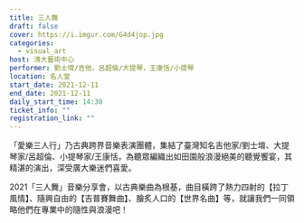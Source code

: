 ```yaml
---
title: 三人舞
draft: false
cover: https://i.imgur.com/G4d4jop.jpg
categories:
  - visual_art
host: 清大藝術中心
performer: 劉士堉/吉他，呂超倫/大提琴，王康恬/小提琴
location: 名人堂
start_date: 2021-12-11
end_date: 2021-12-11
daily_start_time: 14:30
ticket_info: ""
registration_link: ""
---
```


「愛樂三人行」乃古典跨界音樂表演團體，集結了臺灣知名吉他家/劉士堉、大提琴家/呂超倫、小提琴家/王康恬，為聽眾編織出如田園般浪漫絕美的聽覺饗宴，其精湛的演出，深受廣大樂迷們喜愛。

2021「三人舞」音樂分享會，以古典樂曲為根基，曲目橫跨了熱力四射的【拉丁風情】、隨興自由的【吉普賽舞曲】、膾炙人口的【世界名曲】等，就讓我們一同領略他們在專業中的隨性與浪漫吧！



